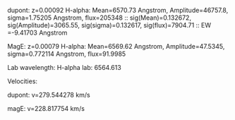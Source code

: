 dupont:
z=0.00092
H-alpha: Mean=6570.73 Angstrom, Amplitude=46757.8, sigma=1.75205 Angstrom, flux=205348 :: sig(Mean)=0.132672, sig(Amplitude)=3065.55, sig(sigma)=0.132617, sig(flux)=7904.71 :: EW =-9.41703 Angstrom


MagE:
z=0.00079
H-alpha: Mean=6569.62 Angstrom, Amplitude=47.5345, sigma=0.772114 Angstrom, flux=91.9985


Lab wavelength:
H-alpha lab: 6564.613

Velocities:

dupont: v=279.544278 km/s

magE: v=228.817754 km/s


